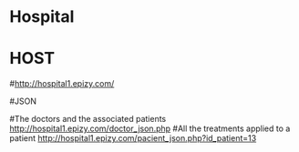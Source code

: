# Hospital

# HOST 

#http://hospital1.epizy.com/

#JSON

#The doctors and the associated patients
http://hospital1.epizy.com/doctor_json.php
#All the treatments applied to a patient
http://hospital1.epizy.com/pacient_json.php?id_patient=13

